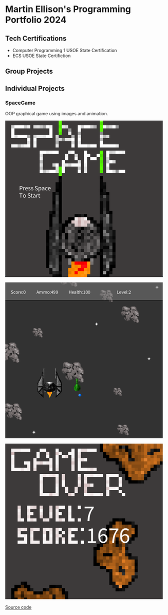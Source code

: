 # Martin Ellison's Programming Portfolio 2024

## Tech Certifications
* Computer Programming 1 USOE State Certification
* ECS USOE State Certifiction
## Group Projects 

## Individual Projects 

### SpaceGame 
OOP graphical game using images and animation.

![StartScreen](https://github.com/Sphynxcat48/Programmingportfolio/blob/main/images/StartScreenSpaceGame)

![GamePlay](https://github.com/Sphynxcat48/Programmingportfolio/blob/main/images/GameplaySpaceGame.png)

![GameOver](https://github.com/Sphynxcat48/Programmingportfolio/blob/main/images/GameOverSpaceGame.png)

[Source code](https://github.com/Sphynxcat48/Programmingportfolio/blob/main/src/SpaceGame.zip)
